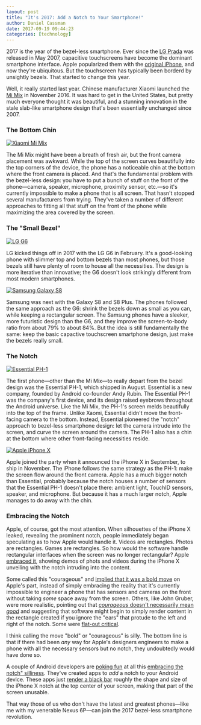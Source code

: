 ```yaml
---
layout: post
title: "It's 2017: Add a Notch to Your Smartphone!"
author: Daniel Cassman
date: 2017-09-19 09:44:23
categories: [technology]
---
```


2017 is the year of the bezel-less smartphone. Ever since the [LG Prada](https://en.wikipedia.org/wiki/LG_Prada) was released in May 2007, capacitive touchscreens have become the dominant smartphone interface. Apple popularized them with the [original iPhone](https://en.wikipedia.org/wiki/IPhone_(1st_generation) (November 2007)), and now they're ubiquitous. But the touchscreen has typically been borderd by unsightly bezels. That started to change this year.

Well, it really started last year. Chinese manufacturer Xiaomi launched the [Mi Mix](http://www.mi.com/en/mix/) in November 2016. It was hard to get in the United States, but pretty much everyone thought it was beautiful, and a stunning innovation in the stale slab-like smartphone design that's been essentially unchanged since 2007.

### The Bottom Chin

<a href="/assets/images/xiaomi-mi-mix.png"><img class="wrapped left" src="/assets/images/xiaomi-mi-mix.png" title="Xiaomi Mi Mix"></a>

The Mi Mix might have been a breath of fresh air, but the front camera placement was awkward. While the top of the screen curves beautifully into the top corners of the device, the phone has a noticeable chin at the bottom where the front camera is placed. And that's the fundamental problem with the bezel-less design: you have to put a bunch of stuff on the front of the phone&mdash;camera, speaker, microphone, proximity sensor, etc.&mdash;so it's currently impossible to make a phone that is all screen. That hasn't stopped several manufacturers from trying. They've taken a number of different approaches to fitting all that stuff on the front of the phone while maximizing the area covered by the screen.

### The "Small Bezel" 

<a href="https://upload.wikimedia.org/wikipedia/commons/thumb/a/a8/LG_G6_%EC%A0%9C%ED%92%88%EC%82%AC%EC%A7%84.png/320px-LG_G6_%EC%A0%9C%ED%92%88%EC%82%AC%EC%A7%84.png" title="LG G6"><img class="wrapped right" src="https://upload.wikimedia.org/wikipedia/commons/thumb/a/a8/LG_G6_%EC%A0%9C%ED%92%88%EC%82%AC%EC%A7%84.png/320px-LG_G6_%EC%A0%9C%ED%92%88%EC%82%AC%EC%A7%84.png" title="LG G6"></a>

LG kicked things off in 2017 with the LG G6 in February. It's a good-looking phone with slimmer top and bottom bezels than most phones, but those bezels still have plenty of room to house all the necessities. The design is more iterative than innovative; the G6 doesn't look strikingly different from most modern smartphones.

<a href="/assets/images/samsung-galaxy-s8.png" title="Samsung Galaxy S8"><img class="wrapped left" src="/assets/images/samsung-galaxy-s8.png" title="Samsung Galaxy S8"></a>

Samsung was next with the Galaxy S8 and S8 Plus. The phones followed the same approach as the G6: shrink the bezels down as small as you can, while keeping a rectangular screen. The Samsung phones have a sleeker, more futuristic design than the G6, and they improve the screen-to-body ratio from about 79% to about 84%. But the idea is still fundamentally the same: keep the basic capactive touchscreen smartphone design, just make the bezels really small.

### The Notch

<a href="/assets/images/essential-phone-transparent.png" title="Essential PH-1"><img class="wrapped right" src="/assets/images/essential-phone-transparent.png" title="Essential PH-1"></a>

The first phone&mdash;other than the Mi Mix&mdash;to really depart from the bezel design was the Essential PH-1, which shipped in August. Essential is a new company, founded by Android co-founder Andy Rubin. The Essential PH-1 was the company's first device, and its design raised eyebrows throughout the Android universe. Like the Mi Mix, the PH-1's screen melds beautifully into the top of the frame. Unlike Xaomi, Essential didn't move the front-facing camera to the bottom. Instead, Essential pioneered the "notch" approach to bezel-less smartphone design: let the camera intrude into the screen, and curve the screen around the camera. The PH-1 also has a chin at the bottom where other front-facing necessities reside.

<a href="https://store.storeimages.cdn-apple.com/4974/as-images.apple.com/is/image/AppleInc/aos/published/images/i/ph/iphone/x/iphone-x-select-2017?wid=189&hei=376&fmt=png-alpha&qlt=95&.v=1504378258086" title="Apple iPhone X"><img class="wrapped left" src="https://store.storeimages.cdn-apple.com/4974/as-images.apple.com/is/image/AppleInc/aos/published/images/i/ph/iphone/x/iphone-x-select-2017?wid=189&hei=376&fmt=png-alpha&qlt=95&.v=1504378258086" title="Apple iPhone X"></a>

Apple joined the party when it announced the iPhone X in September, to ship in November. The iPhone follows the same strategy as the PH-1: make the screen flow around the front camera. Apple has a much bigger notch than Essential, probably because the notch houses a number of sensors that the Essential PH-1 doesn't place there: ambient light, TouchID sensors, speaker, and microphone. But because it has a much larger notch, Apple manages to do away with the chin.

### Embracing the Notch

Apple, of course, got the most attention. When silhouettes of the iPhone X leaked, revealing the prominent notch, people immediately began speculating as to how Apple would handle it. Videos are rectangles. Photos are rectangles. Games are rectangles. So how would the software handle rectangular interfaces when the screen was no longer rectangular? Apple [embraced it](https://developer.apple.com/ios/human-interface-guidelines/overview/iphone-x/), showing demos of phots and videos during the iPhone X unveiling with the notch intruding into the content.

Some called this "courageous" and [implied that it was a bold move](https://marco.org/2017/09/18/courage) on Apple's part, instead of simply embracing the reality that it's currently impossible to engineer a phone that has sensors and cameras on the front without taking _some_ space away from the screen. Others, like John Gruber, were more realistic, pointing out that [_courageous_ doesn't necessarily mean _good_](https://daringfireball.net/linked/2017/09/18/courage-of-the-notch) and suggesting that software might begin to simply render content in the rectangle created if you ignore the "ears" that protude to the left and right of the notch. Some were [flat-out critical](https://www.theverge.com/2017/9/14/16306298/apple-iphone-x-screen-notch).

I think calling the move "bold" or "courageous" is silly. The bottom line is that if there had been _any_ way for Apple's designers engineers to make a phone with all the necessary sensors but no notch, they undoubtedly would have done so.

A couple of Android developers are [poking fun](https://github.com/idoideas/XOutOf10) at all this [embracing the notch" silliness](http://www.androidauthority.com/hilarious-app-transforms-device-essential-phone-iphone-x-801385/). They've created apps to _add_ a notch to your Android device. These apps just [render a black bar](https://play.google.com/store/apps/details?id=pl.damianpiwowarski.iphonexscreen) roughly the shape and size of the iPhone X notch at the top center of your screen, making that part of the screen unusable.

That way those of us who don't have the latest and greatest phones&mdash;like me with my venerable Nexus 6P&mdash;can join the 2017 bezel-less smartphone revolution.
